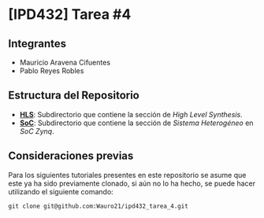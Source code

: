 # [IPD432] Tarea #4

## Integrantes
- Mauricio Aravena Cifuentes
- Pablo Reyes Robles

## Estructura del Repositorio

- **[HLS](/hls)**: Subdirectorio que contiene la sección de _High Level Synthesis_.
- **[SoC](/soc)**: Subdirectorio que contiene la sección de _Sistema Heterogéneo_ en _SoC Zynq_. 

## Consideraciones previas

Para los siguientes tutoriales presentes en este repositorio se asume que este ya ha sido previamente clonado, si aún no lo ha hecho, se puede hacer utilizando el siguiente comando:

```
git clone git@github.com:Wauro21/ipd432_tarea_4.git
```
